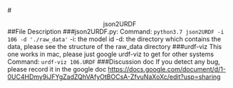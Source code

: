 #<center> json2URDF </center>
##File Description
###json2URDF.py:
Command: 
`python3.7 json2URDF -i 106 -d './raw_data'`
-i: the model id
-d: the directory which contains the data, please see the structure of the raw_data directory
###urdf-viz 
This one works in mac, please just google urdf-viz to get for other systems
Command:
`urdf-viz 106.URDF`
###Discussion doc
If you detect any bug, please record it in the google doc
https://docs.google.com/document/d/1-0UC4HDmy9iJFYgZadZQhVAfyOtBOCsA-ZfvuNaXoXc/edit?usp=sharing